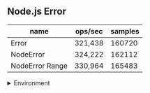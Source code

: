 ## Node.js Error

|name|ops/sec|samples|
|-|-|-|
|Error|321,438|160720|
|NodeError|324,222|162112|
|NodeError Range|330,964|165483|


<details>
<summary>Environment</summary>

* __Machine:__ linux x64 | 4 vCPUs | 15.2GB Mem
* __Run:__ Mon May 13 2024 16:54:38 GMT+0000 (Coordinated Universal Time)
</details>

<!--
{"environment":{"platform":"linux","arch":"x64","cpus":4,"totalMemory":15.245216369628906},"benchmarks":[{"name":"Error","opsSec":321438.29701991274,"samples":160720},{"name":"NodeError","opsSec":324222.7595237371,"samples":162112},{"name":"NodeError Range","opsSec":330964.0360594117,"samples":165483}]}-->
